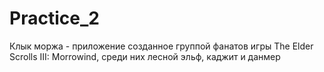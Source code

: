 # Practice_2
Клык моржа - приложение созданное группой фанатов игры The Elder Scrolls III: Morrowind, среди них лесной эльф, каджит и данмер

